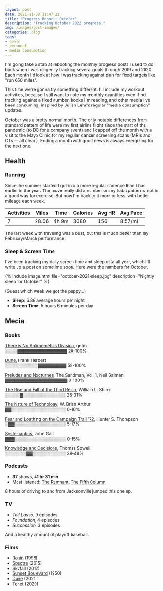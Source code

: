 ```yaml
---
layout: post
date: 2021-11-08 11:47:22
title: "Progress Report: October"
description: "Tracking October 2022 progress."
img: /images/post-images/
categories: blog
tags:
- goals
- personal
- media consumption
---
```


I'm going take a stab at rebooting the monthly progress posts I used to do back when I was diligently tracking several goals through 2019 and 2020. Each month I'd look at how I was tracking against plan for fixed targets like "run 650 miles".

This time we're gonna try something different. I'll include my workout activities, because I still want to note my monthly quantities even if not tracking against a fixed number, books I'm reading, and other media I've been consuming, inspired by Julian Lehr's regular "[media consumption](https://julian.digital/2021/05/03/media-consumption-apr-2021/ "Media Consumption")" updates.

October was a pretty normal month. The only notable differences from standard pattern of life were my first airline flight since the start of the pandemic (to DC for a company event) and I capped off the month with a visit to the Mayo Clinic for my regular cancer screening scans (MRIs and CTs — all clear!). Ending a month with good news is always energizing for the next one.

## Health

### Running

Since the summer started I got into a more regular cadence than I had earlier in the year. The move really did a number on my habit patterns, not in a good way for exercise. But now I'm back to it more or less, with better mileage each week.

| Activities | Miles | Time  | Calories | Avg HR | Avg Pace |
|------------|-------|-------|----------|--------|----------|
| 7          | 28.06 | 4h 9m | 3080     | 156    | 8:57/mi  |

The last week with traveling was a bust, but this is much better than my February/March performance.

### Sleep & Screen Time

I've been tracking my daily screen time and sleep data all year, which I'll write up a post on sometime soon. Here were the numbers for October.

{% include image.html file="october-2021-sleep.jpg" description="Nightly sleep for October" %}

(Guess which week we got the puppy...)

* **Sleep**: 6.88 average hours per night
* **Screen Time**: 5 hours 6 minutes per day

## Media

### Books

[There is No Antimemetics Division](https://www.colemanm.org/books/qntm-there-is-no-antimemetics-division/), qntm<br />
<span class="progress-meter">░░░░▓▓▓▓▓▓▓▓▓▓▓▓▓▓▓▓ 20-100%</span>

[Dune](https://www.colemanm.org/books/herbert-dune/), Frank Herbert<br />
<span class="progress-meter">░░░░░░░░░░░▓▓▓▓▓▓▓▓▓ 59-100%</span>

[Preludes and Nocturnes](https://www.colemanm.org/books/gaiman-preludes-and-nocturnes/), The Sandman, Vol. 1, Neil Gaiman<br />
<span class="progress-meter">▓▓▓▓▓▓▓▓▓▓▓▓▓▓▓▓▓▓▓▓ 0-100%</span>

[The Rise and Fall of the Third Reich](https://www.colemanm.org/books/shirer-the-rise-and-fall-of-the-third-reich/), William L. Shirer<br />
<span class="progress-meter">░░░░░▓░░░░░░░░░░░░░░ 25-31%</span>

[The Nature of Technology](https://www.colemanm.org/books/arthur-the-nature-of-technology/), W. Brian Arthur<br />
<span class="progress-meter">▓▓░░░░░░░░░░░░░░░░░░ 0-10%</span>

[Fear and Loathing on the Campaign Trail '72](https://www.colemanm.org/books/thompson-fear-and-loathing-on-the-campaign-trail-72/), Hunter S. Thompson<br />
<span class="progress-meter">░▓▓░░░░░░░░░░░░░░░░░ 5-17%</span>

[Systemantics](https://www.colemanm.org/books/gall-systemantics/), John Gall<br />
<span class="progress-meter">▓▓▓░░░░░░░░░░░░░░░░░ 0-15%</span>

[Knowledge and Decisions](https://www.colemanm.org/books/sowell-knowledge-and-decisions/), Thomas Sowell<br />
<span class="progress-meter">░░░░░░░▓▓░░░░░░░░░░░ 38-49%</span>

### Podcasts

* **37** shows, **41 hr 31 min**
* Most listened: [The Remnant](https://remnant.thedispatch.com/), [The Fifth Column](https://twitter.com/wethefifth)

8 hours of driving to and from Jacksonville jumped this one up.

### TV

- _Ted Lasso_, 9 episodes
- _Foundation_, 4 episodes
- _Succession_, 3 episodes

And a healthy amount of playoff baseball.

### Films

- [Ronin](https://letterboxd.com/film/ronin/) (1998)
- [Spectre](https://letterboxd.com/film/spectre-2015/)  (2015)
- [Skyfall](https://letterboxd.com/film/skyfall/) (2012)
- [Sunset Boulevard](https://letterboxd.com/film/sunset-boulevard/) (1950)
- [Dune](https://letterboxd.com/film/dune-2021/) (2021)
- [Tenet](https://letterboxd.com/film/tenet/) (2020)
